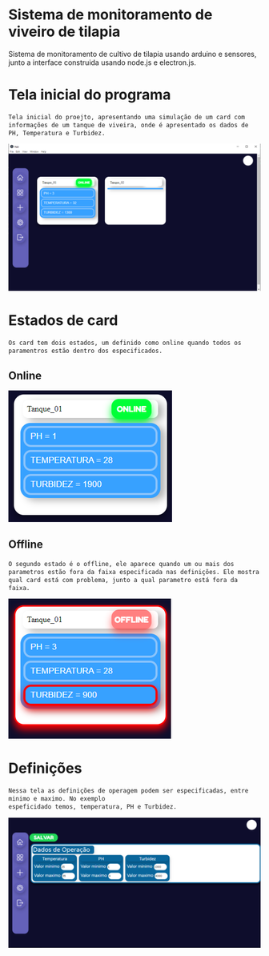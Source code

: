 # Sistema de monitoramento de viveiro de tilapia
 Sistema de monitoramento de cultivo de tilapia usando arduino e sensores, junto a interface construida usando node.js e electron.js. 

# Tela inicial do programa
    Tela inicial do proejto, apresentando uma simulação de um card com informações de um tanque de viveira, onde é apresentado os dados de PH, Temperatura e Turbidez.
<img src="/imagens_projeto/tela_inicial.png">

# Estados de card
    Os card tem dois estados, um definido como online quando todos os paramentros estão dentro dos especificados.
## Online
<img src="/imagens_projeto/estado_online.png">

## Offline
    O segundo estado é o offline, ele aparece quando um ou mais dos parametros estão fora da faixa especificada nas definições. Ele mostra qual card está com problema, junto a qual parametro está fora da faixa.

<img src="/imagens_projeto/estado_offline.png">

# Definições
    Nessa tela as definições de operagem podem ser especificadas, entre minimo e maximo. No exemplo 
    espeficidado temos, temperatura, PH e Turbidez.

<img src= "/imagens_projeto/tela_definicoes.png">


